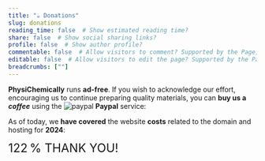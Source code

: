 ```yaml
---
title: "☕️ Donations"
slug: donations
reading_time: false  # Show estimated reading time?
share: false  # Show social sharing links?
profile: false  # Show author profile?
commentable: false  # Allow visitors to comment? Supported by the Page, Post, and Docs content types.
editable: false  # Allow visitors to edit the page? Supported by the Page, Post, and Docs content types.
breadcrumbs: [""]
---
```


**PhysiChemically** runs **ad-free**. If you wish to acknowledge our effort, encouraging us to continue preparing quality materials, you can **buy us a *coffee*** using the <img draggable="false" class="icon" alt="paypal" src="/icon/paypal.svg"> **Paypal** service:

<div align="center">
<a href="https://www.paypal.com/donate/?business=5DYE3DLPRQTQG&no_recurring=0&item_name=Thank+you%21+With+your+contribution+you+are+helping+PhysiChemically+continue+to+improve.&currency_code=EUR" target="_blank" rel="noopener">
<tgs-player autoplay loop mode="normal" style="width:50%;height:auto" src="/media/lottie/coffee.tgs" data-toggle="tooltip" data-placement="right" title aria-label="PayPal" data-original-title="Buy us a coffee">
		</tgs-player>
</a>
</div>

As of today, we **have covered** the website **costs** related to the domain and hosting for **2024**:

<div class="progress" style="height: 2rem; font-size: 1.5rem">
  <div class="progress-bar progress-bar-striped progress-bar-animated" role="progressbar" aria-valuenow="122" aria-valuemin="0" aria-valuemax="100" style="width: 100%">122&thinsp;% THANK YOU!</div>
</div>
